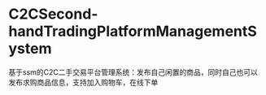 # C2CSecond-handTradingPlatformManagementSystem
 基于ssm的C2C二手交易平台管理系统：发布自己闲置的商品，同时自己也可以发布求购商品信息，支持加入购物车，在线下单
